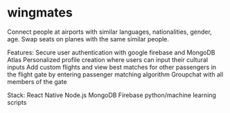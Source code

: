 # wingmates

Connect people at airports with similar languages, nationalities, gender, age. 
Swap seats on planes with the same similar people. 

Features: 
Secure user authentication with google firebase and MongoDB Atlas
Personalized profile creation where users can input their cultural inputs
Add custom flights and view best matches for other passengers in the flight gate by entering passenger matching algorithm
Groupchat with all members of the gate

Stack:
React Native
Node.js 
MongoDB
Firebase
python/machine learning scripts 


